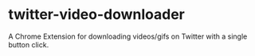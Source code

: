 # twitter-video-downloader
A Chrome Extension for downloading videos/gifs on Twitter with a single button click.
